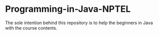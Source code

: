 # Programming-in-Java-NPTEL
The sole intention behind this repository is to help the beginners in Java with the course contents.
